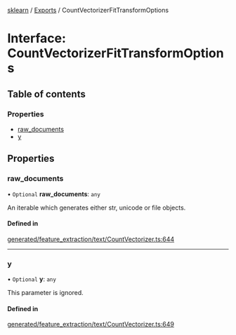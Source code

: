 [sklearn](../readme.md) / [Exports](../modules.md) / CountVectorizerFitTransformOptions

# Interface: CountVectorizerFitTransformOptions

## Table of contents

### Properties

- [raw\_documents](CountVectorizerFitTransformOptions.md#raw_documents)
- [y](CountVectorizerFitTransformOptions.md#y)

## Properties

### raw\_documents

• `Optional` **raw\_documents**: `any`

An iterable which generates either str, unicode or file objects.

#### Defined in

[generated/feature_extraction/text/CountVectorizer.ts:644](https://github.com/transitive-bullshit/scikit-learn-ts/blob/367336a/packages/sklearn/src/generated/feature_extraction/text/CountVectorizer.ts#L644)

___

### y

• `Optional` **y**: `any`

This parameter is ignored.

#### Defined in

[generated/feature_extraction/text/CountVectorizer.ts:649](https://github.com/transitive-bullshit/scikit-learn-ts/blob/367336a/packages/sklearn/src/generated/feature_extraction/text/CountVectorizer.ts#L649)
